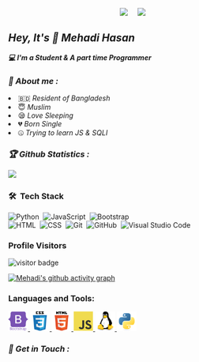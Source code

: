 
<p align="center"><a href="https://github.com/Crypt06545">
<img height="165" src="https://github-readme-stats.vercel.app/api?username=Crypt06545&show_icons=true&include_all_commits=true&theme=react&cache_seconds=3200&hide_border=true" /></a>
&nbsp;&nbsp;&nbsp;
<a href="https://github.com/Crypt06545"><img src="https://github-readme-stats.vercel.app/api/top-langs/?username=Crypt06545&layout=compact&theme=react&hide_border=true" />
</a></p>


<h2><b><i>Hey, It's 👋 Mehadi Hasan</i></b></h2>
<b><i>💻 I'm a Student & A part time Programmer</i></b>

<h3><b><i>🤠 About me :</i></b></h3>
<li> 🇧🇩 <i>Resident of Bangladesh</i></li>
<li> 😇 <i>Muslim</i></li>
<li> 😪 <i>Love Sleeping</i></li>
<li> 💔 <i>Born Single</i></li>
<li> 🤐 <i>Trying to learn JS & SQLI</i></li>



<h3><b><i>🏆 Github Statistics :</i></b></h3>
<a href="https://github.com/Crypt06545"><img width=550 src="https://github-profile-trophy.vercel.app/?username=Crypt06545&theme=dracula&no-frame=true&title=Followers,Stars,Commit,Repository,Issues"/></a>


### 🛠 &nbsp;Tech Stack

![Python](https://img.shields.io/badge/-Python-05122A?style=flat&logo=python)&nbsp;
![JavaScript](https://img.shields.io/badge/-JavaScript-05122A?style=flat&logo=javascript)&nbsp;
![Bootstrap](https://img.shields.io/badge/-Bootstrap-05122A?style=flat&logo=bootstrap&logoColor=563D7C)\
![HTML](https://img.shields.io/badge/-HTML-05122A?style=flat&logo=HTML5)&nbsp;
![CSS](https://img.shields.io/badge/-CSS-05122A?style=flat&logo=CSS3&logoColor=1572B6)&nbsp;
![Git](https://img.shields.io/badge/-Git-05122A?style=flat&logo=git)&nbsp;
![GitHub](https://img.shields.io/badge/-GitHub-05122A?style=flat&logo=github)&nbsp;
![Visual Studio Code](https://img.shields.io/badge/-Visual%20Studio%20Code-05122A?style=flat&logo=visual-studio-code&logoColor=007ACC)&nbsp;
<br />
### Profile Visitors 
![visitor badge](https://visitor-badge.glitch.me/badge?page_id=Crypt06545.visitor-badge&left_color=blue&right_color=yellow)
<br />
<!-- <a href="https://github.com/Crypt06545"><img height="25" title="Counter" src="https://komarev.com/ghpvc/?username=Crypt06545&color=blueviolet&style=flat-square"></a>
 -->
[![Mehadi's github activity graph](https://activity-graph.herokuapp.com/graph?username=Crypt06545&bg_color=ffffff&color=777777&line=ff5200&point=1adbce&area=true&hide_border=true)](https://github.com/Crypt06545/github-readme-activity-graph)


<h3 align="left">Languages and Tools:</h3>
<p align="left"> <a href="https://getbootstrap.com" target="_blank"> <img src="https://raw.githubusercontent.com/devicons/devicon/master/icons/bootstrap/bootstrap-plain-wordmark.svg" alt="bootstrap" width="40" height="40"/> </a> <a href="https://www.w3schools.com/css/" target="_blank"> <img src="https://raw.githubusercontent.com/devicons/devicon/master/icons/css3/css3-original-wordmark.svg" alt="css3" width="40" height="40"/> </a> <a href="https://www.w3.org/html/" target="_blank"> <img src="https://raw.githubusercontent.com/devicons/devicon/master/icons/html5/html5-original-wordmark.svg" alt="html5" width="40" height="40"/> </a> <a href="https://developer.mozilla.org/en-US/docs/Web/JavaScript" target="_blank"> <img src="https://raw.githubusercontent.com/devicons/devicon/master/icons/javascript/javascript-original.svg" alt="javascript" width="40" height="40"/> </a> <a href="https://www.linux.org/" target="_blank"> <img src="https://raw.githubusercontent.com/devicons/devicon/master/icons/linux/linux-original.svg" alt="linux" width="40" height="40"/> </a> <a href="https://www.python.org" target="_blank"> <img src="https://raw.githubusercontent.com/devicons/devicon/master/icons/python/python-original.svg" alt="python" width="40" height="40"/> </a> 
</p>

<h3><b><i>📡 Get in Touch :</i></b></h3>


